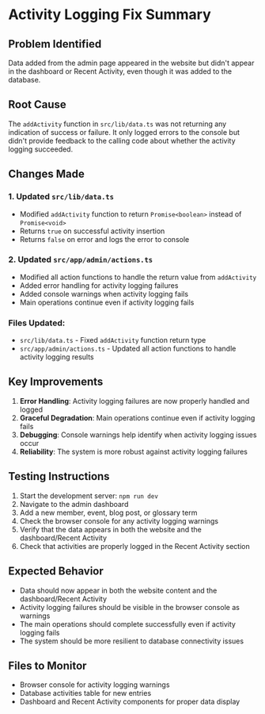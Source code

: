 # Activity Logging Fix Summary

## Problem Identified
Data added from the admin page appeared in the website but didn't appear in the dashboard or Recent Activity, even though it was added to the database.

## Root Cause
The `addActivity` function in `src/lib/data.ts` was not returning any indication of success or failure. It only logged errors to the console but didn't provide feedback to the calling code about whether the activity logging succeeded.

## Changes Made

### 1. Updated `src/lib/data.ts`
- Modified `addActivity` function to return `Promise<boolean>` instead of `Promise<void>`
- Returns `true` on successful activity insertion
- Returns `false` on error and logs the error to console

### 2. Updated `src/app/admin/actions.ts`
- Modified all action functions to handle the return value from `addActivity`
- Added error handling for activity logging failures
- Added console warnings when activity logging fails
- Main operations continue even if activity logging fails

### Files Updated:
- `src/lib/data.ts` - Fixed `addActivity` function return type
- `src/app/admin/actions.ts` - Updated all action functions to handle activity logging results

## Key Improvements
1. **Error Handling**: Activity logging failures are now properly handled and logged
2. **Graceful Degradation**: Main operations continue even if activity logging fails
3. **Debugging**: Console warnings help identify when activity logging issues occur
4. **Reliability**: The system is more robust against activity logging failures

## Testing Instructions
1. Start the development server: `npm run dev`
2. Navigate to the admin dashboard
3. Add a new member, event, blog post, or glossary term
4. Check the browser console for any activity logging warnings
5. Verify that the data appears in both the website and the dashboard/Recent Activity
6. Check that activities are properly logged in the Recent Activity section

## Expected Behavior
- Data should now appear in both the website content and the dashboard/Recent Activity
- Activity logging failures should be visible in the browser console as warnings
- The main operations should complete successfully even if activity logging fails
- The system should be more resilient to database connectivity issues

## Files to Monitor
- Browser console for activity logging warnings
- Database activities table for new entries
- Dashboard and Recent Activity components for proper data display
